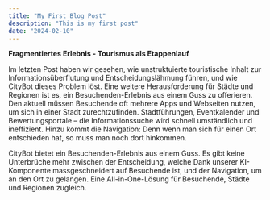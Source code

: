 ```yaml
---
title: "My First Blog Post"
description: "This is my first post"
date: "2024-02-10"
---
```

**Fragmentiertes Erlebnis - Tourismus als Etappenlauf**

Im letzten Post haben wir gesehen, wie unstruktuierte touristische Inhalt zur Informationsüberflutung und Entscheidungslähmung führen, und wie CityBot dieses Problem löst. Eine weitere Herausforderung für Städte und Regionen ist es, ein Besuchenden-Erlebnis aus einem Guss zu offerieren. Den aktuell müssen Besuchende oft mehrere Apps und Webseiten nutzen, um sich in einer Stadt zurechtzufinden. Stadtführungen, Eventkalender und Bewertungsportale – die Informationssuche wird schnell umständlich und ineffizient. Hinzu kommt die Navigation: Denn wenn man sich für einen Ort entschieden hat, so muss man noch dort hinkommen.

CityBot bietet ein Besuchenden-Erlebnis aus einem Guss. Es gibt keine Unterbrüche mehr zwischen der Entscheidung, welche Dank unserer KI-Komponente massgeschneidert auf Besuchende ist, und der Navigation, um an den Ort zu gelangen. Eine All-in-One-Lösung für Besuchende, Städte und Regionen zugleich.
